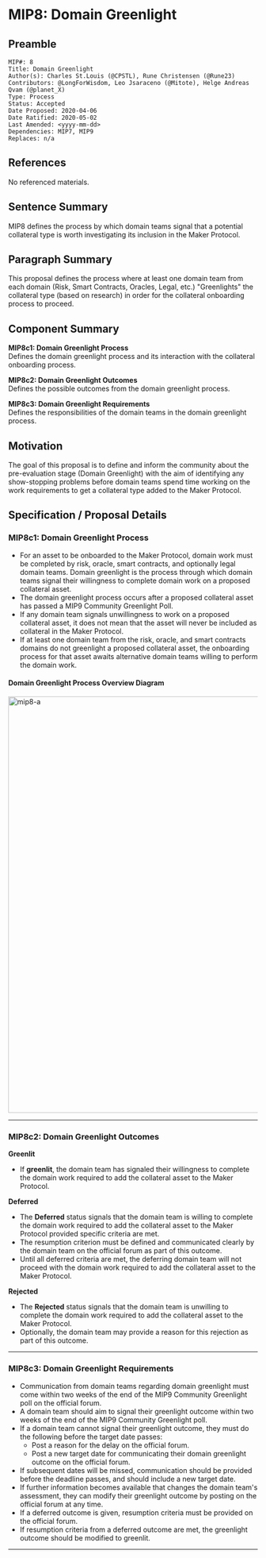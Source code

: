 # MIP8: Domain Greenlight

## Preamble
```
MIP#: 8
Title: Domain Greenlight
Author(s): Charles St.Louis (@CPSTL), Rune Christensen (@Rune23)
Contributors: @LongForWisdom, Leo Jsaraceno (@Mitote), Helge Andreas Qvam (@planet_X)
Type: Process
Status: Accepted
Date Proposed: 2020-04-06
Date Ratified: 2020-05-02
Last Amended: <yyyy-mm-dd>
Dependencies: MIP7, MIP9
Replaces: n/a
```
## References
No referenced materials.

## Sentence Summary

MIP8 defines the process by which domain teams signal that a potential collateral type is worth investigating its inclusion in the Maker Protocol.

## Paragraph Summary

This proposal defines the process where at least one domain team from each domain (Risk, Smart Contracts, Oracles, Legal, etc.) "Greenlights" the collateral type (based on research) in order for the collateral onboarding process to proceed.

## Component Summary


**MIP8c1: Domain Greenlight Process**  
Defines the domain greenlight process and its interaction with the collateral onboarding process.

**MIP8c2: Domain Greenlight Outcomes**  
Defines the possible outcomes from the domain greenlight process.

**MIP8c3: Domain Greenlight Requirements**  
Defines the responsibilities of the domain teams in the domain greenlight process.


## Motivation

The goal of this proposal is to define and inform the community about the pre-evaluation stage (Domain Greenlight) with the aim of identifying any show-stopping problems before domain teams spend time working on the work requirements to get a collateral type added to the Maker Protocol. 

## Specification / Proposal Details

### MIP8c1: Domain Greenlight Process

- For an asset to be onboarded to the Maker Protocol, domain work must be completed by risk, oracle, smart contracts, and optionally legal domain teams. Domain greenlight is the process through which domain teams signal their willingness to complete domain work on a proposed collateral asset.
- The domain greenlight process occurs after a proposed collateral asset has passed a MIP9 Community Greenlight Poll.
- If any domain team signals unwillingness to work on a proposed collateral asset, it does not mean that the asset will never be included as collateral in the Maker Protocol.
- If at least one domain team from the risk, oracle, and smart contracts domains do not greenlight a proposed collateral asset, the onboarding process for that asset awaits alternative domain teams willing to perform the domain work.

#### Domain Greenlight Process Overview Diagram

<img width="839" alt="mip8-a" src="https://user-images.githubusercontent.com/32653033/83055609-0f0c0680-a022-11ea-9d93-6cad0a2ef8a3.png">

---
    
### MIP8c2: Domain Greenlight Outcomes

**Greenlit**

- If **greenlit**, the domain team has signaled their willingness to complete the domain work required to add the collateral asset to the Maker Protocol.

**Deferred**

- The **Deferred** status signals that the domain team is willing to complete the domain work required to add the collateral asset to the Maker Protocol provided specific criteria are met.
- The resumption criterion must be defined and communicated clearly by the domain team on the official forum as part of this outcome.
- Until all deferred criteria are met, the deferring domain team will not proceed with the domain work required to add the collateral asset to the Maker Protocol.

**Rejected**

- The **Rejected** status signals that the domain team is unwilling to complete the domain work required to add the collateral asset to the Maker Protocol.
- Optionally, the domain team may provide a reason for this rejection as part of this outcome.

---

### MIP8c3: Domain Greenlight Requirements

- Communication from domain teams regarding domain greenlight must come within two weeks of the end of the MIP9 Community Greenlight poll on the official forum.
- A domain team should aim to signal their greenlight outcome within two weeks of the end of the MIP9 Community Greenlight poll.
- If a domain team cannot signal their greenlight outcome, they must do the following before the target date passes:
    - Post a reason for the delay on the official forum.
    - Post a new target date for communicating their domain greenlight outcome on the official forum.
- If subsequent dates will be missed, communication should be provided before the deadline passes, and should include a new target date.
- If further information becomes available that changes the domain team's assessment, they can modify their greenlight outcome by posting on the official forum at any time.
- If a deferred outcome is given, resumption criteria must be provided on the official forum.
- If resumption criteria from a deferred outcome are met, the greenlight outcome should be modified to greenlit.

---
